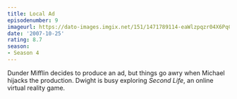 ```yaml
---
title: Local Ad
episodenumber: 9
imageurl: https://dato-images.imgix.net/151/1471789114-eaWlzpqzr04X6PqCsRr5CYDUEnM.jpg?ixlib=rb-1.1.0&ch=DPR%2CWidth&auto=compress%2Cformat
date: '2007-10-25'
rating: 8.7
season:
- Season 4
---
```


Dunder Mifflin decides to produce an ad, but things go awry when Michael hijacks the production. Dwight is busy exploring <em>Second Life</em>, an online virtual reality game.
				